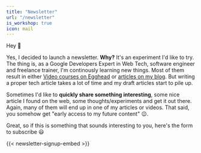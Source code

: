 ```yaml
---
title: "Newsletter"
url: "/newsletter"
is_workshop: true
icon: mail
---
```


Hey :wave:

Yes, I decided to launch a newsletter. **Why?** It's an experiment I'd like to try. The thing is, as a Google Developers Expert in Web Tech, software engineer and freelance trainer, I'm continously learning new things. Most of them result in either [Video courses on Egghead](https://egghead.io/instructors/juri-strumpflohner) or [articles on my blog](/blog). But writing a proper tech article takes a lot of time and my draft articles start to pile up. 

Sometimes I'd like to **quickly share something interesting**, some nice article I found on the web, some thoughts/experiments and get it out there. Again, many of them will end up in one of my articles or videos. That said, you somehow get "early access to my future content" :wink:.

Great, so if this is something that sounds interesting to you, here's the form to subscribe :smiley:

{{< newsletter-signup-embed >}}